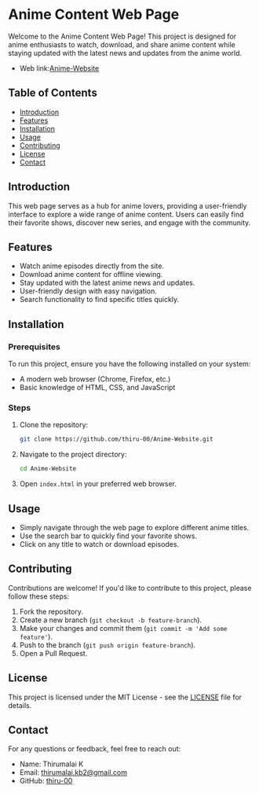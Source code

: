 # Anime Content Web Page

Welcome to the Anime Content Web Page! This project is designed for anime enthusiasts to watch, download, and share anime content while staying updated with the latest news and updates from the anime world.
- Web link:[Anime-Website](https://thiru-00.github.io/Anime-Website/)

## Table of Contents

- [Introduction](#introduction)
- [Features](#features)
- [Installation](#installation)
- [Usage](#usage)
- [Contributing](#contributing)
- [License](#license)
- [Contact](#contact)

## Introduction

This web page serves as a hub for anime lovers, providing a user-friendly interface to explore a wide range of anime content. Users can easily find their favorite shows, discover new series, and engage with the community.

## Features

- Watch anime episodes directly from the site.
- Download anime content for offline viewing.
- Stay updated with the latest anime news and updates.
- User-friendly design with easy navigation.
- Search functionality to find specific titles quickly.

## Installation

### Prerequisites

To run this project, ensure you have the following installed on your system:

- A modern web browser (Chrome, Firefox, etc.)
- Basic knowledge of HTML, CSS, and JavaScript

### Steps

1. Clone the repository:
    ```bash
    git clone https://github.com/thiru-00/Anime-Website.git
    ```
2. Navigate to the project directory:
    ```bash
    cd Anime-Website
    ```
3. Open `index.html` in your preferred web browser.

## Usage

- Simply navigate through the web page to explore different anime titles.
- Use the search bar to quickly find your favorite shows.
- Click on any title to watch or download episodes.

## Contributing

Contributions are welcome! If you'd like to contribute to this project, please follow these steps:

1. Fork the repository.
2. Create a new branch (`git checkout -b feature-branch`).
3. Make your changes and commit them (`git commit -m 'Add some feature'`).
4. Push to the branch (`git push origin feature-branch`).
5. Open a Pull Request.

## License

This project is licensed under the MIT License - see the [LICENSE](LICENSE) file for details.

## Contact

For any questions or feedback, feel free to reach out:

- Name: Thirumalai K
- Email: thirumalai.kb2@gmail.com
- GitHub: [thiru-00](https://github.com/thiru-00)

